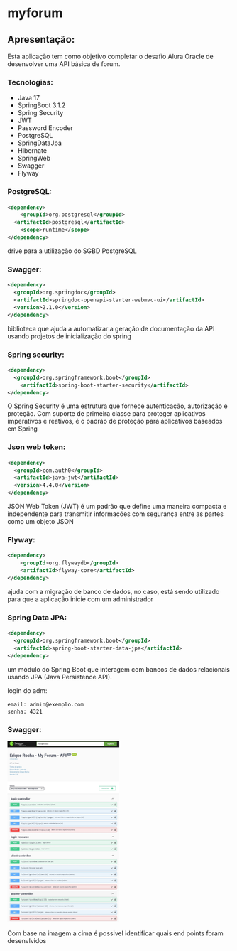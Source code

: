 # myforum

## Apresentação:
Esta aplicação tem como objetivo completar o desafio Alura Oracle de desenvolver uma API básica de forum.

### Tecnologias:
* Java 17
* SpringBoot 3.1.2
* Spring Security
* JWT
* Password Encoder
* PostgreSQL
* SpringDataJpa
* Hibernate
* SpringWeb
* Swagger
* Flyway

### PostgreSQL:
```XML
<dependency>
	<groupId>org.postgresql</groupId>
  <artifactId>postgresql</artifactId>
	<scope>runtime</scope>
</dependency>
```
drive para a utilização do SGBD PostgreSQL

### Swagger:
```XML
<dependency>
  <groupId>org.springdoc</groupId>
  <artifactId>springdoc-openapi-starter-webmvc-ui</artifactId>
  <version>2.1.0</version>
</dependency>
```
biblioteca que ajuda a automatizar a geração de documentação da API usando projetos de inicialização do spring

### Spring security:
```XML
<dependency>
  <groupId>org.springframework.boot</groupId>
	<artifactId>spring-boot-starter-security</artifactId>
</dependency>
```
O Spring Security é uma estrutura que fornece autenticação, autorização e proteção. Com suporte de primeira classe para proteger aplicativos imperativos e reativos, é o padrão de proteção para aplicativos baseados em Spring

### Json web token:
```XML
<dependency>
  <groupId>com.auth0</groupId>
  <artifactId>java-jwt</artifactId>
  <version>4.4.0</version>
</dependency>
```
JSON Web Token (JWT) é um padrão que define uma maneira compacta e independente para transmitir informações com segurança entre as partes como um objeto JSON

### Flyway:
```XML
<dependency>
	<groupId>org.flywaydb</groupId>
	<artifactId>flyway-core</artifactId>
</dependency>
```
ajuda com a migração de banco de dados, no caso, está sendo utilizado para que a aplicação inicie com um administrador

### Spring Data JPA:
```XML
<dependency>
  <groupId>org.springframework.boot</groupId>
  <artifactId>spring-boot-starter-data-jpa</artifactId>
</dependency>
```
um módulo do Spring Boot que interagem com bancos de dados relacionais usando JPA (Java Persistence API).

login do adm:
```
email: admin@exemplo.com
senha: 4321
```


### Swagger:
<img src="./Screenshot.jpg" style="width: 50%;">

Com base na imagem a cima é possivel identificar quais end points foram desenvlvidos



